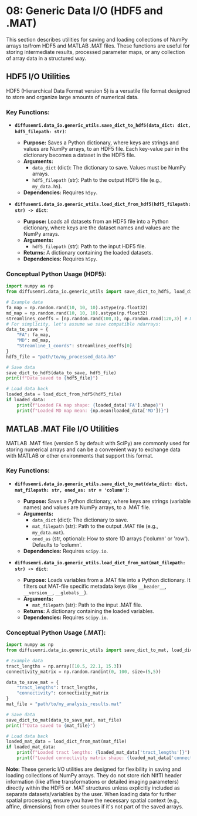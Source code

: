 # 08: Generic Data I/O (HDF5 and .MAT)

This section describes utilities for saving and loading collections of NumPy arrays to/from HDF5 and MATLAB .MAT files. These functions are useful for storing intermediate results, processed parameter maps, or any collection of array data in a structured way.

## HDF5 I/O Utilities

HDF5 (Hierarchical Data Format version 5) is a versatile file format designed to store and organize large amounts of numerical data.

### Key Functions:
*   **`diffusemri.data_io.generic_utils.save_dict_to_hdf5(data_dict: dict, hdf5_filepath: str)`**:
    *   **Purpose:** Saves a Python dictionary, where keys are strings and values are NumPy arrays, to an HDF5 file. Each key-value pair in the dictionary becomes a dataset in the HDF5 file.
    *   **Arguments:**
        *   `data_dict` (dict): The dictionary to save. Values must be NumPy arrays.
        *   `hdf5_filepath` (str): Path to the output HDF5 file (e.g., `my_data.h5`).
    *   **Dependencies:** Requires `h5py`.

*   **`diffusemri.data_io.generic_utils.load_dict_from_hdf5(hdf5_filepath: str) -> dict`**:
    *   **Purpose:** Loads all datasets from an HDF5 file into a Python dictionary, where keys are the dataset names and values are the NumPy arrays.
    *   **Arguments:**
        *   `hdf5_filepath` (str): Path to the input HDF5 file.
    *   **Returns:** A dictionary containing the loaded datasets.
    *   **Dependencies:** Requires `h5py`.

### Conceptual Python Usage (HDF5):
```python
import numpy as np
from diffusemri.data_io.generic_utils import save_dict_to_hdf5, load_dict_from_hdf5

# Example data
fa_map = np.random.rand(10, 10, 10).astype(np.float32)
md_map = np.random.rand(10, 10, 10).astype(np.float32)
streamlines_coeffs = [np.random.rand(100,3), np.random.rand(120,3)] # Note: HDF5 can store lists of arrays with some effort or as object arrays, but direct list of arrays not standard. This example might simplify. Best to store components that are ndarrays.
# For simplicity, let's assume we save compatible ndarrays:
data_to_save = {
    "FA": fa_map,
    "MD": md_map,
    "Streamline_1_coords": streamlines_coeffs[0]
}
hdf5_file = "path/to/my_processed_data.h5"

# Save data
save_dict_to_hdf5(data_to_save, hdf5_file)
print(f"Data saved to {hdf5_file}")

# Load data back
loaded_data = load_dict_from_hdf5(hdf5_file)
if loaded_data:
    print(f"Loaded FA map shape: {loaded_data['FA'].shape}")
    print(f"Loaded MD map mean: {np.mean(loaded_data['MD'])}")
```

## MATLAB .MAT File I/O Utilities

MATLAB .MAT files (version 5 by default with SciPy) are commonly used for storing numerical arrays and can be a convenient way to exchange data with MATLAB or other environments that support this format.

### Key Functions:
*   **`diffusemri.data_io.generic_utils.save_dict_to_mat(data_dict: dict, mat_filepath: str, oned_as: str = 'column')`**:
    *   **Purpose:** Saves a Python dictionary, where keys are strings (variable names) and values are NumPy arrays, to a .MAT file.
    *   **Arguments:**
        *   `data_dict` (dict): The dictionary to save.
        *   `mat_filepath` (str): Path to the output .MAT file (e.g., `my_data.mat`).
        *   `oned_as` (str, optional): How to store 1D arrays ('column' or 'row'). Defaults to 'column'.
    *   **Dependencies:** Requires `scipy.io`.

*   **`diffusemri.data_io.generic_utils.load_dict_from_mat(mat_filepath: str) -> dict`**:
    *   **Purpose:** Loads variables from a .MAT file into a Python dictionary. It filters out MAT-file specific metadata keys (like `__header__`, `__version__`, `__globals__`).
    *   **Arguments:**
        *   `mat_filepath` (str): Path to the input .MAT file.
    *   **Returns:** A dictionary containing the loaded variables.
    *   **Dependencies:** Requires `scipy.io`.

### Conceptual Python Usage (.MAT):
```python
import numpy as np
from diffusemri.data_io.generic_utils import save_dict_to_mat, load_dict_from_mat

# Example data
tract_lengths = np.array([10.5, 22.1, 15.3])
connectivity_matrix = np.random.randint(0, 100, size=(5,5))

data_to_save_mat = {
    "tract_lengths": tract_lengths,
    "connectivity": connectivity_matrix
}
mat_file = "path/to/my_analysis_results.mat"

# Save data
save_dict_to_mat(data_to_save_mat, mat_file)
print(f"Data saved to {mat_file}")

# Load data back
loaded_mat_data = load_dict_from_mat(mat_file)
if loaded_mat_data:
    print(f"Loaded tract lengths: {loaded_mat_data['tract_lengths']}")
    print(f"Loaded connectivity matrix shape: {loaded_mat_data['connectivity'].shape}")
```

**Note:** These generic I/O utilities are designed for flexibility in saving and loading collections of NumPy arrays. They do not store rich NIfTI header information (like affine transformations or detailed imaging parameters) directly within the HDF5 or .MAT structures unless explicitly included as separate datasets/variables by the user. When loading data for further spatial processing, ensure you have the necessary spatial context (e.g., affine, dimensions) from other sources if it's not part of the saved arrays.
